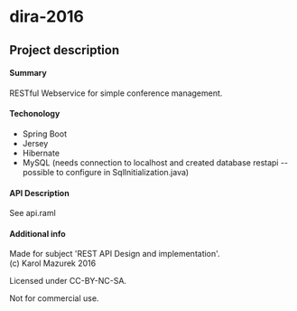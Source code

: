 # dira-2016  
## Project description  
#### Summary  
RESTful Webservice for simple conference management.  
#### Techonology  
* Spring Boot
* Jersey  
* Hibernate
* MySQL (needs connection to localhost and created database restapi -- possible to configure in SqlInitialization.java)  
#### API Description
See api.raml  

#### Additional info  
Made for subject 'REST API Design and implementation'.  
(c) Karol Mazurek 2016

Licensed under CC-BY-NC-SA.  

Not for commercial use.
